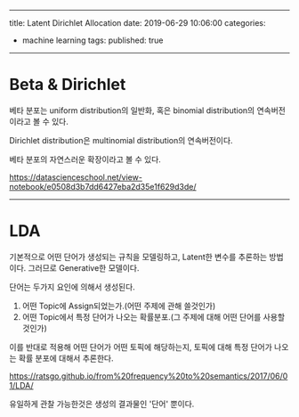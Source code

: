 
---
title: Latent Dirichlet Allocation
date: 2019-06-29 10:06:00
categories:
  - machine learning
tags:
published: true
---

# Beta & Dirichlet

베타 분포는 uniform distribution의 일반화, 혹은 binomial distribution의 연속버전이라고 볼 수 있다.

Dirichlet distribution은 multinomial distribution의 연속버전이다.

베타 분포의 자연스러운 확장이라고 볼 수 있다.

https://datascienceschool.net/view-notebook/e0508d3b7dd6427eba2d35e1f629d3de/

- - -

# LDA

기본적으로 어떤 단어가 생성되는 규칙을 모델링하고, Latent한 변수를 추론하는 방법이다. 그러므로 Generative한 모델이다.

단어는 두가지 요인에 의해서 생성된다.

1. 어떤 Topic에 Assign되었는가.(어떤 주제에 관해 쓸것인가)
2. 어떤 Topic에서 특정 단어가 나오는 확률분포.(그 주제에 대해 어떤 단어를 사용할 것인가)

이를 반대로 적용해 어떤 단어가 어떤 토픽에 해당하는지, 토픽에 대해 특정 단어가 나오는 확률 분포에 대해서 추론한다.

https://ratsgo.github.io/from%20frequency%20to%20semantics/2017/06/01/LDA/

유일하게 관찰 가능한것은 생성의 결과물인 '단어' 뿐이다.



